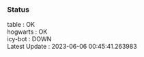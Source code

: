 ### Status


table : OK  
hogwarts : OK  
icy-bot : DOWN  
Latest Update : 2023-06-06 00:45:41.263983

